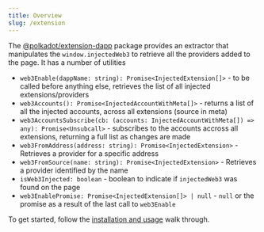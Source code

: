 ```yaml
---
title: Overview
slug: /extension
---
```


The [@polkadot/extension-dapp](https://www.npmjs.com/package/@polkadot/extension-dapp) package provides an extractor that manipulates the `window.injectedWeb3` to retrieve all the providers added to the page. It has a number of utilities

- `web3Enable(dappName: string): Promise<InjectedExtension[]>` - to be called before anything else, retrieves the list of all injected extensions/providers
- `web3Accounts(): Promise<InjectedAccountWithMeta[]>` - returns a list of all the injected accounts, across all extensions (source in meta)
- `web3AccountsSubscribe(cb: (accounts: InjectedAccountWithMeta[]) => any): Promise<Unsubcall>` - subscribes to the accounts accross all extensions, returning a full list as changes are made
- `web3FromAddress(address: string): Promise<InjectedExtension>` - Retrieves a provider for a specific address
- `web3FromSource(name: string): Promise<InjectedExtension>` - Retrieves a provider identified by the name
- `isWeb3Injected: boolean` - boolean to indicate if `injectedWeb3` was found on the page
- `web3EnablePromise: Promise<InjectedExtension[]> | null` - `null` or the promise as a result of the last call to `web3Enable`

To get started, follow the [installation and usage](usage.md) walk through.
